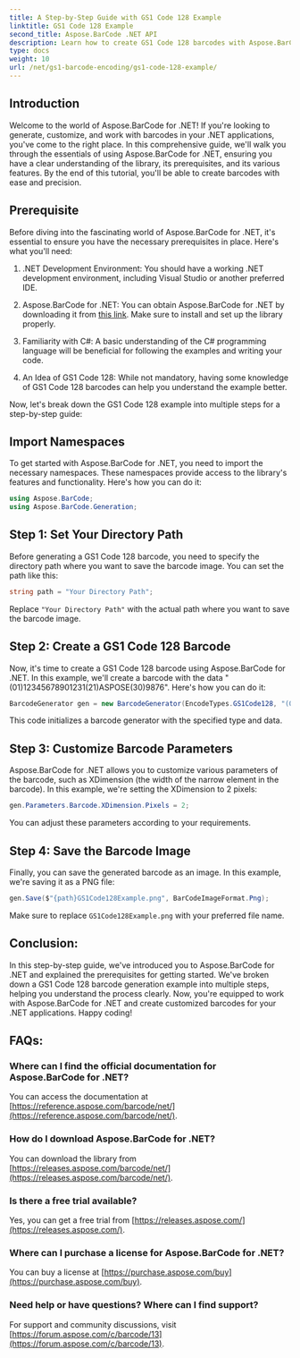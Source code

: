 ```yaml
---
title: A Step-by-Step Guide with GS1 Code 128 Example
linktitle: GS1 Code 128 Example
second_title: Aspose.BarCode .NET API
description: Learn how to create GS1 Code 128 barcodes with Aspose.BarCode for .NET. Step-by-step guide for barcode generation in C#. Get started now!
type: docs
weight: 10
url: /net/gs1-barcode-encoding/gs1-code-128-example/
---
```


## Introduction

Welcome to the world of Aspose.BarCode for .NET! If you're looking to generate, customize, and work with barcodes in your .NET applications, you've come to the right place. In this comprehensive guide, we'll walk you through the essentials of using Aspose.BarCode for .NET, ensuring you have a clear understanding of the library, its prerequisites, and its various features. By the end of this tutorial, you'll be able to create barcodes with ease and precision.

## Prerequisite
Before diving into the fascinating world of Aspose.BarCode for .NET, it's essential to ensure you have the necessary prerequisites in place. Here's what you'll need:

1. .NET Development Environment: You should have a working .NET development environment, including Visual Studio or another preferred IDE.

2. Aspose.BarCode for .NET: You can obtain Aspose.BarCode for .NET by downloading it from [this link](https://releases.aspose.com/barcode/net/). Make sure to install and set up the library properly.

3. Familiarity with C#: A basic understanding of the C# programming language will be beneficial for following the examples and writing your code.

4. An Idea of GS1 Code 128: While not mandatory, having some knowledge of GS1 Code 128 barcodes can help you understand the example better.

Now, let's break down the GS1 Code 128 example into multiple steps for a step-by-step guide:

## Import Namespaces
To get started with Aspose.BarCode for .NET, you need to import the necessary namespaces. These namespaces provide access to the library's features and functionality. Here's how you can do it:

```csharp
using Aspose.BarCode;
using Aspose.BarCode.Generation;
```

## Step 1: Set Your Directory Path
Before generating a GS1 Code 128 barcode, you need to specify the directory path where you want to save the barcode image. You can set the path like this:

```csharp
string path = "Your Directory Path";
```

Replace `"Your Directory Path"` with the actual path where you want to save the barcode image.

## Step 2: Create a GS1 Code 128 Barcode
Now, it's time to create a GS1 Code 128 barcode using Aspose.BarCode for .NET. In this example, we'll create a barcode with the data "(01)12345678901231(21)ASPOSE(30)9876". Here's how you can do it:

```csharp
BarcodeGenerator gen = new BarcodeGenerator(EncodeTypes.GS1Code128, "(01)12345678901231(21)ASPOSE(30)9876");
```

This code initializes a barcode generator with the specified type and data.

## Step 3: Customize Barcode Parameters
Aspose.BarCode for .NET allows you to customize various parameters of the barcode, such as XDimension (the width of the narrow element in the barcode). In this example, we're setting the XDimension to 2 pixels:

```csharp
gen.Parameters.Barcode.XDimension.Pixels = 2;
```

You can adjust these parameters according to your requirements.

## Step 4: Save the Barcode Image
Finally, you can save the generated barcode as an image. In this example, we're saving it as a PNG file:

```csharp
gen.Save($"{path}GS1Code128Example.png", BarCodeImageFormat.Png);
```

Make sure to replace `GS1Code128Example.png` with your preferred file name.

## Conclusion:
In this step-by-step guide, we've introduced you to Aspose.BarCode for .NET and explained the prerequisites for getting started. We've broken down a GS1 Code 128 barcode generation example into multiple steps, helping you understand the process clearly. Now, you're equipped to work with Aspose.BarCode for .NET and create customized barcodes for your .NET applications. Happy coding!


## FAQs:

### Where can I find the official documentation for Aspose.BarCode for .NET?
You can access the documentation at [https://reference.aspose.com/barcode/net/](https://reference.aspose.com/barcode/net/).

### How do I download Aspose.BarCode for .NET?
You can download the library from [https://releases.aspose.com/barcode/net/](https://releases.aspose.com/barcode/net/).

### Is there a free trial available?
Yes, you can get a free trial from [https://releases.aspose.com/](https://releases.aspose.com/).

### Where can I purchase a license for Aspose.BarCode for .NET?
You can buy a license at [https://purchase.aspose.com/buy](https://purchase.aspose.com/buy).

### Need help or have questions? Where can I find support?
For support and community discussions, visit [https://forum.aspose.com/c/barcode/13](https://forum.aspose.com/c/barcode/13).
